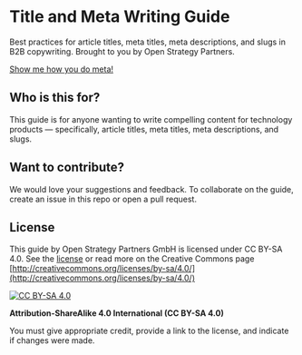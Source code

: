 # Title and Meta Writing Guide

Best practices for article titles, meta titles, meta descriptions, and slugs in B2B copywriting. Brought to you by Open Strategy Partners.

[Show me how you do meta!](https://github.com/open-strategy-partners/product-comms-guide/blob/main/titles-meta-guide.md)

## Who is this for?

This guide is for anyone wanting to write compelling content for technology products — specifically, article titles, meta titles, meta descriptions, and slugs.   

## Want to contribute?

We would love your suggestions and feedback. To collaborate on the guide, create an issue in this repo or open a pull request. 

## License
This guide by Open Strategy Partners GmbH is licensed under CC BY-SA 4.0. See the [license](license) or read more on the Creative Commons page [http://creativecommons.org/licenses/by-sa/4.0/](http://creativecommons.org/licenses/by-sa/4.0/)

[![CC BY-SA 4.0][cc-by-sa-shield]][cc-by-sa]

[cc-by-sa]: http://creativecommons.org/licenses/by-sa/4.0/
[cc-by-sa-shield]: https://img.shields.io/badge/License-CC%20BY--SA%204.0-lightgrey.svg

**Attribution-ShareAlike 4.0 International (CC BY-SA 4.0)**

You must give appropriate credit, provide a link to the license, and indicate if changes were made. 
